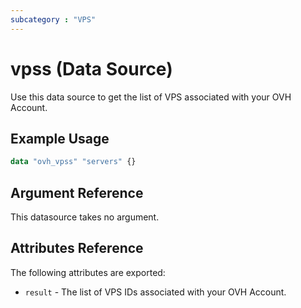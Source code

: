 ```yaml
---
subcategory : "VPS"
---
```


# vpss (Data Source)

Use this data source to get the list of VPS associated with your OVH Account.

## Example Usage

```terraform
data "ovh_vpss" "servers" {}
```

## Argument Reference

This datasource takes no argument.

## Attributes Reference

The following attributes are exported:

* `result` - The list of VPS IDs associated with your OVH Account.
